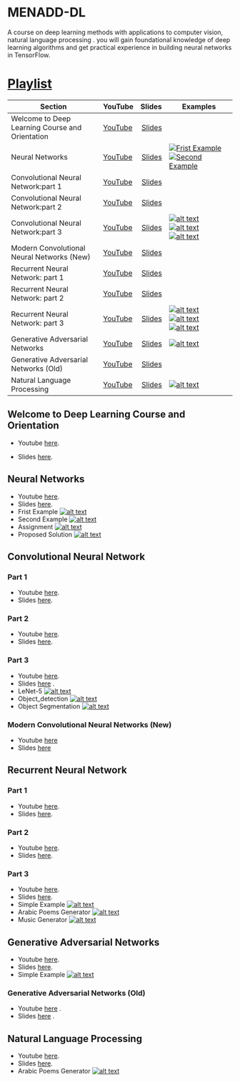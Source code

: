 # MENADD-DL

A course on deep learning methods with applications to computer vision, natural language processing . you will gain foundational knowledge of deep learning algorithms and get practical experience in building neural networks in TensorFlow. 
# [Playlist](https://youtube.com/playlist?list=PLagTHqjiJocBYMmmZkf_UmXz65kr2itke)


|   Section   |  YouTube  | Slides | Examples |
|----------|:------|-----:|----------|
| Welcome to Deep Learning Course and Orientation | [YouTube](https://youtu.be/aQ2ZUOUmAcg) | [Slides](http://bit.ly/35RAnu0) |  |
| Neural Networks | [YouTube](https://youtu.be/JRElKcrmG94) | [Slides](http://bit.ly/2-NN) | [![Frist Example](https://camo.githubusercontent.com/52feade06f2fecbf006889a904d221e6a730c194/68747470733a2f2f636f6c61622e72657365617263682e676f6f676c652e636f6d2f6173736574732f636f6c61622d62616467652e737667)](https://colab.research.google.com/github/Ruqyai/MENADD-DL/blob/main/Notebooks/NN/Neural_Networks.ipynb) [![Second Example](https://camo.githubusercontent.com/52feade06f2fecbf006889a904d221e6a730c194/68747470733a2f2f636f6c61622e72657365617263682e676f6f676c652e636f6d2f6173736574732f636f6c61622d62616467652e737667)](https://colab.research.google.com/github/Ruqyai/MENADD-DL/blob/main/Notebooks/NN/Image_Classification.ipynb) |
| Convolutional Neural Network:part 1 | [YouTube](https://youtu.be/t_p8t5Uhxj0) | [Slides](http://bit.ly/cnns-MENADD) |  |
| Convolutional Neural Network:part 2 | [YouTube](https://youtu.be/OanJbIcLlsc) | [Slides](http://bit.ly/MENA_CNN_P2) |  |
| Convolutional Neural Network:part 3 | [YouTube](https://youtu.be/WDNZ7alX_-0) | [Slides](https://bit.ly/2TZhPVy) |[![alt text](https://camo.githubusercontent.com/52feade06f2fecbf006889a904d221e6a730c194/68747470733a2f2f636f6c61622e72657365617263682e676f6f676c652e636f6d2f6173736574732f636f6c61622d62616467652e737667)](https://colab.research.google.com/github/Ruqyai/MENADD-DL/blob/main/CNN/mnist_LeNet_5.ipynb) [![alt text](https://camo.githubusercontent.com/52feade06f2fecbf006889a904d221e6a730c194/68747470733a2f2f636f6c61622e72657365617263682e676f6f676c652e636f6d2f6173736574732f636f6c61622d62616467652e737667)](https://colab.research.google.com/github/Ruqyai/MENADD-DL/blob/main/CNN/Object_detection_Using%20pretrained%20model.ipynb) [![alt text](https://camo.githubusercontent.com/52feade06f2fecbf006889a904d221e6a730c194/68747470733a2f2f636f6c61622e72657365617263682e676f6f676c652e636f6d2f6173736574732f636f6c61622d62616467652e737667)](https://colab.research.google.com/github/Ruqyai/MENADD-DL/blob/main/CNN/MaskRCNN_Using_pretrained_model.ipynb) |
| Modern Convolutional Neural Networks (New) | [YouTube](https://youtu.be/C067daAk-Lw) | [Slides](http://bit.ly/3WX4MjD) |  |
| Recurrent Neural Network: part 1 | [YouTube](https://youtu.be/x2pUbRrzQAU) | [Slides](https://bit.ly/3k8ImcG) |  |
| Recurrent Neural Network: part 2 | [YouTube](https://youtu.be/OanJbIcLlsc) | [Slides](https://bit.ly/2XdZ6as) |  |
| Recurrent Neural Network: part 3 | [YouTube](https://youtu.be/X5jinUgtwkw) | [Slides](https://bit.ly/2X7cKfW) | [![alt text](https://camo.githubusercontent.com/52feade06f2fecbf006889a904d221e6a730c194/68747470733a2f2f636f6c61622e72657365617263682e676f6f676c652e636f6d2f6173736574732f636f6c61622d62616467652e737667)](https://colab.research.google.com/github/Ruqyai/MENADD-DL/blob/main/RNN/LSTM_Simple_Example.ipynb) [![alt text](https://camo.githubusercontent.com/52feade06f2fecbf006889a904d221e6a730c194/68747470733a2f2f636f6c61622e72657365617263682e676f6f676c652e636f6d2f6173736574732f636f6c61622d62616467652e737667)](https://colab.research.google.com/github/Ruqyai/MENADD-DL/blob/main/RNN/Arabic_Poems_Generator.ipynb) [![alt text](https://camo.githubusercontent.com/52feade06f2fecbf006889a904d221e6a730c194/68747470733a2f2f636f6c61622e72657365617263682e676f6f676c652e636f6d2f6173736574732f636f6c61622d62616467652e737667)](https://colab.research.google.com/github/Ruqyai/MENADD-DL/blob/main/RNN/Music_Generator.ipynb) |
| Generative Adversarial Networks | [YouTube](https://youtu.be/uf7BUEvJMPw) | [Slides]( https://bit.ly/3mU5qyd) | [![alt text](https://camo.githubusercontent.com/52feade06f2fecbf006889a904d221e6a730c194/68747470733a2f2f636f6c61622e72657365617263682e676f6f676c652e636f6d2f6173736574732f636f6c61622d62616467652e737667)](https://colab.research.google.com/github/Ruqyai/MENADD-DL/blob/main/GAN/Implementing_GAN.ipynb) |
| Generative Adversarial Networks (Old) | [YouTube](https://youtu.be/1f6EVnQY1TA) | [Slides](http://bit.ly/3Ox7B7c) |  |
| Natural Language Processing | [YouTube](https://youtu.be/WlmCTTQbGhg) | [Slides]( https://bit.ly/3pyUxSK) | [![alt text](https://camo.githubusercontent.com/52feade06f2fecbf006889a904d221e6a730c194/68747470733a2f2f636f6c61622e72657365617263682e676f6f676c652e636f6d2f6173736574732f636f6c61622d62616467652e737667)](https://colab.research.google.com/github/Ruqyai/MENADD-DL/blob/main/RNN/Arabic_Poems_Generator.ipynb) |



## Welcome to Deep Learning Course and Orientation

- Youtube  [here](https://youtu.be/aQ2ZUOUmAcg).

- Slides [here](http://bit.ly/35RAnu0).
## Neural Networks

- Youtube [here](https://youtu.be/JRElKcrmG94).
- Slides [here](http://bit.ly/2-NN).
- Frist Example [![alt text](https://camo.githubusercontent.com/52feade06f2fecbf006889a904d221e6a730c194/68747470733a2f2f636f6c61622e72657365617263682e676f6f676c652e636f6d2f6173736574732f636f6c61622d62616467652e737667)](https://colab.research.google.com/github/Ruqyai/MENADD-DL/blob/main/Notebooks/NN/Neural_Networks.ipynb) 
- Second Example [![alt text](https://camo.githubusercontent.com/52feade06f2fecbf006889a904d221e6a730c194/68747470733a2f2f636f6c61622e72657365617263682e676f6f676c652e636f6d2f6173736574732f636f6c61622d62616467652e737667)](https://colab.research.google.com/github/Ruqyai/MENADD-DL/blob/main/Notebooks/NN/Image_Classification.ipynb) 
- Assignment [![alt text](https://camo.githubusercontent.com/52feade06f2fecbf006889a904d221e6a730c194/68747470733a2f2f636f6c61622e72657365617263682e676f6f676c652e636f6d2f6173736574732f636f6c61622d62616467652e737667)](https://colab.research.google.com/github/Ruqyai/MENADD-DL/blob/main/Notebooks/Assignments/Assignment_NN_Social_Network_Ads.ipynb) 
- Proposed Solution [![alt text](https://camo.githubusercontent.com/52feade06f2fecbf006889a904d221e6a730c194/68747470733a2f2f636f6c61622e72657365617263682e676f6f676c652e636f6d2f6173736574732f636f6c61622d62616467652e737667)](https://colab.research.google.com/github/Ruqyai/MENADD-DL/blob/main/Notebooks/Assignments/Solution_of_Social_Network_Ads.ipynb) 
## Convolutional Neural Network
### Part 1
- Youtube [here](https://youtu.be/t_p8t5Uhxj0).
- Slides [here](http://bit.ly/cnns-MENADD).
### Part 2
- Youtube [here](https://youtu.be/7eYtta3_Bks).
- Slides [here](http://bit.ly/MENA_CNN_P2). 
### Part 3
- Youtube [here](https://youtu.be/WDNZ7alX_-0).
- Slides [here](https://bit.ly/2TZhPVy) .  
- LeNet-5 [![alt text](https://camo.githubusercontent.com/52feade06f2fecbf006889a904d221e6a730c194/68747470733a2f2f636f6c61622e72657365617263682e676f6f676c652e636f6d2f6173736574732f636f6c61622d62616467652e737667)](https://colab.research.google.com/github/Ruqyai/MENADD-DL/blob/main/CNN/mnist_LeNet_5.ipynb) 
- Object_detection [![alt text](https://camo.githubusercontent.com/52feade06f2fecbf006889a904d221e6a730c194/68747470733a2f2f636f6c61622e72657365617263682e676f6f676c652e636f6d2f6173736574732f636f6c61622d62616467652e737667)](https://colab.research.google.com/github/Ruqyai/MENADD-DL/blob/main/CNN/Object_detection_Using%20pretrained%20model.ipynb)
- Object Segmentation [![alt text](https://camo.githubusercontent.com/52feade06f2fecbf006889a904d221e6a730c194/68747470733a2f2f636f6c61622e72657365617263682e676f6f676c652e636f6d2f6173736574732f636f6c61622d62616467652e737667)](https://colab.research.google.com/github/Ruqyai/MENADD-DL/blob/main/CNN/MaskRCNN_Using_pretrained_model.ipynb)
### Modern Convolutional Neural Networks (New)
- Youtube [here](https://youtu.be/C067daAk-Lw)  
- Slides [here](http://bit.ly/3WX4MjD) 
## Recurrent Neural Network
### Part 1
- Youtube [here](https://youtu.be/x2pUbRrzQAU).
- Slides [here](https://bit.ly/3k8ImcG).
### Part 2
- Youtube [here](https://youtu.be/OanJbIcLlsc).
- Slides [here](https://bit.ly/2XdZ6as).
### Part 3
- Youtube [here](https://youtu.be/X5jinUgtwkw).
- Slides [here](https://bit.ly/2X7cKfW). 
- Simple Example [![alt text](https://camo.githubusercontent.com/52feade06f2fecbf006889a904d221e6a730c194/68747470733a2f2f636f6c61622e72657365617263682e676f6f676c652e636f6d2f6173736574732f636f6c61622d62616467652e737667)](https://colab.research.google.com/github/Ruqyai/MENADD-DL/blob/main/RNN/LSTM_Simple_Example.ipynb) 
- Arabic Poems Generator [![alt text](https://camo.githubusercontent.com/52feade06f2fecbf006889a904d221e6a730c194/68747470733a2f2f636f6c61622e72657365617263682e676f6f676c652e636f6d2f6173736574732f636f6c61622d62616467652e737667)](https://colab.research.google.com/github/Ruqyai/MENADD-DL/blob/main/RNN/Arabic_Poems_Generator.ipynb)
- Music Generator [![alt text](https://camo.githubusercontent.com/52feade06f2fecbf006889a904d221e6a730c194/68747470733a2f2f636f6c61622e72657365617263682e676f6f676c652e636f6d2f6173736574732f636f6c61622d62616467652e737667)](https://colab.research.google.com/github/Ruqyai/MENADD-DL/blob/main/RNN/Music_Generator.ipynb)
## Generative Adversarial Networks

- Youtube [here](https://youtu.be/uf7BUEvJMPw).  
- Slides [here]( https://bit.ly/3mU5qyd).
- Simple Example [![alt text](https://camo.githubusercontent.com/52feade06f2fecbf006889a904d221e6a730c194/68747470733a2f2f636f6c61622e72657365617263682e676f6f676c652e636f6d2f6173736574732f636f6c61622d62616467652e737667)](https://colab.research.google.com/github/Ruqyai/MENADD-DL/blob/main/GAN/Implementing_GAN.ipynb) 
### Generative Adversarial Networks (Old) 
- Youtube [here](https://youtu.be/1f6EVnQY1TA) .
- Slides [here](http://bit.ly/3Ox7B7c) .
## Natural Language Processing

- Youtube [here](https://youtu.be/WlmCTTQbGhg).  
- Slides [here]( https://bit.ly/3pyUxSK).
- Arabic Poems Generator [![alt text](https://camo.githubusercontent.com/52feade06f2fecbf006889a904d221e6a730c194/68747470733a2f2f636f6c61622e72657365617263682e676f6f676c652e636f6d2f6173736574732f636f6c61622d62616467652e737667)](https://colab.research.google.com/github/Ruqyai/MENADD-DL/blob/main/RNN/Arabic_Poems_Generator.ipynb)


